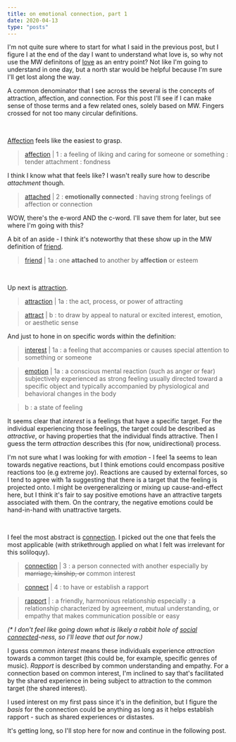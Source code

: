 ```yaml
---
title: on emotional connection, part 1
date: 2020-04-13
type: "posts"
---
```


I'm not quite sure where to start for what I said in the previous post, but I figure I at the end of the day I want to understand what love is, so why not use the MW definitons of [love](https://www.merriam-webster.com/dictionary/love) as an entry point? Not like I'm going to understand in one day, but a north star would be helpful because I'm sure I'll get lost along the way.

A common denominator that I see across the several is the concepts of attraction, affection, and connection. For this post I'll see if I can make sense of those terms and a few related ones, solely based on MW. Fingers crossed for not too many circular definitions.

<br/>

[Affection](https://www.merriam-webster.com/dictionary/affection) feels like the easiest to grasp.

> [affection](https://www.merriam-webster.com/dictionary/affection) | 1 : a feeling of liking and caring for someone or something : tender attachment : fondness

I think I know what that feels like? I wasn't really sure how to describe _attachment_ though.

> [attached](https://www.merriam-webster.com/dictionary/attached) | 2 : **emotionally connected** : having strong feelings of affection or connection

WOW, there's the e-word AND the c-word. I'll save them for later, but see where I'm going with this?  

A bit of an aside - I think it's noteworthy that these show up in the MW definition of [friend](https://www.merriam-webster.com/dictionary/friend).

> [friend](https://www.merriam-webster.com/dictionary/friend) | 1a : one **attached** to another by **affection** or esteem

<br/>


Up next is [attraction](https://www.merriam-webster.com/dictionary/attraction).

> [attraction](https://www.merriam-webster.com/dictionary/attraction) | 1a : the act, process, or power of attracting

> [attract](https://www.merriam-webster.com/dictionary/attract) | b : to draw by appeal to natural or excited interest, emotion, or aesthetic sense


And just to hone in on specific words within the definition:

> [interest](https://www.merriam-webster.com/dictionary/interest) | 1a : a feeling that accompanies or causes special attention to something or someone

> [emotion](https://www.merriam-webster.com/dictionary/emotion) | 1a : a conscious mental reaction (such as anger or fear) subjectively experienced as strong feeling usually directed toward a specific object and typically accompanied by physiological and behavioral changes in the body

> b : a state of feeling

It seems clear that _interest_ is a feelings that have a specific target. For the individual experiencing those feelings, the target could be described as _attractive_, or having properties that the individual finds attractive. Then I guess the term _attraction_ describes this (for now, unidirectional) process.

I'm not sure what I was looking for with _emotion_ - I feel 1a seems to lean towards negative reactions, but I think emotions could encompass positive reactions too (e.g extreme joy). Reactions are caused by external forces, so I tend to agree with 1a suggesting that there is a target that the feeling is projected onto. I might be overgeneralizing or mixing up cause-and-effect here, but I think it's fair to say positive emotions have an attractive targets associated with them. On the contrary, the negative emotions could be hand-in-hand with unattractive targets.

<br/>


I feel the most abstract is [connection](https://www.merriam-webster.com/dictionary/connection). I picked out the one that feels the most applicable (with strikethrough applied on what I felt was irrelevant for this soliloquy).

> [connection](https://www.merriam-webster.com/dictionary/connection) | 3 : a person connected with another especially by ~~marriage, kinship, or~~ common interest

> [connect](https://www.merriam-webster.com/dictionary/connect) | 4 : to have or establish a rapport

> [rapport](https://www.merriam-webster.com/dictionary/rapport) | : a friendly, harmonious relationship especially : a relationship characterized by agreement, mutual understanding, or empathy that makes communication possible or easy


_(* I don't feel like going down what is likely a rabbit hole of [social](https://www.merriam-webster.com/dictionary/social) [connected](https://www.merriam-webster.com/dictionary/connected)-ness, so I'll leave that out for now.)_

I guess common _interest_ means these individuals experience _attraction_ towards a common target (this could be, for example, specific genres of music). _Rapport_ is described by common understanding and empathy. For a connection based on common interest, I'm inclined to say that's facilitated by the shared experience in being subject to attraction to the common target (the shared interest).

I used interest on my first pass since it's in the definition, but I figure the _basis_ for the connection could be anything as long as it helps establish rapport - such as shared experiences or distastes.

It's getting long, so I'll stop here for now and continue in the following post.
